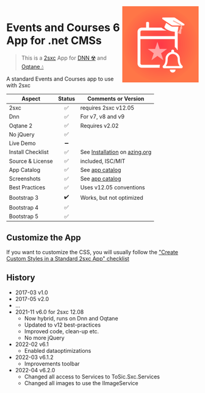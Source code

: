 <img src="app-icon.png" align="right" width="200px">

# Events and Courses 6 App for .net CMSs

> This is a [2sxc](https://2sxc.org) App for [DNN ☢️](https://www.dnnsoftware.com/) and [Oqtane 💧](https://www.oqtane.org/)

A standard Events and Courses app to use with 2sxc

| Aspect              | Status | Comments or Version |
| ------------------- | :----: | ------------------- |
| 2sxc                | ✅    | requires 2sxc v12.05
| Dnn                 | ✅    | For v7, v8 and v9
| Oqtane 2            | ✅    | Requires v2.02
| No jQuery           | ✅    | 
| Live Demo           | ➖    |
| Install Checklist   | ✅    | See [Installation](https://azing.org/2sxc/r/j3DB7UTx) on [azing.org](https://azing.org/2sxc)
| Source & License    | ✅    | included, ISC/MIT
| App Catalog         | ✅    | See [app catalog](https://2sxc.org/en/apps/app/course-and-events-v6-for-dnn-and-oqtane)
| Screenshots         | ✅    | See [app catalog](https://2sxc.org/en/apps/app/course-and-events-v6-for-dnn-and-oqtane)
| Best Practices      | ✅    | Uses v12.05 conventions
| Bootstrap 3         | ✔️    | Works, but not optimized 
| Bootstrap 4         | ✅    | 
| Bootstrap 5         | ✅    | 


## Customize the App

If you want to customize the CSS, you will usually follow the ["Create Custom Styles in a Standard 2sxc App" checklist](https://azing.org/2sxc/r/gg_aB9FD)

## History

* 2017-03 v1.0
* 2017-05 v2.0
* ...
* 2021-11 v6.0 for 2sxc 12.08
  * Now hybrid, runs on Dnn and Oqtane
  * Updated to v12 best-practices
  * Improved code, clean-up etc.
  * No more jQuery
* 2022-02 v6.1
  * Enabled dataoptimizations
* 2022-03 v6.1.2
  * Improvements toolbar
* 2022-04 v6.2.0 
  * Changed all access to Services to ToSic.Sxc.Services
  * Changed all images to use the IImageService